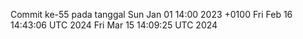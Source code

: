 Commit ke-55 pada tanggal Sun Jan 01 14:00 2023 +0100
Fri Feb 16 14:43:06 UTC 2024
Fri Mar 15 14:09:25 UTC 2024
